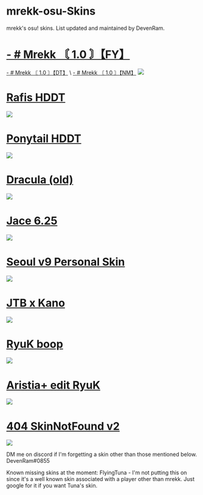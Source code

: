 # mrekk-osu-Skins
mrekk's osu! skins. List updated and maintained by DevenRam.

# [- # Mrekk 〘 1.0 〙【FY】](https://drive.google.com/uc?export=download&id=11VY0ResQ2AT-48AhAHsGyOvu9jaPGHP5)
[- # Mrekk 〘 1.0 〙【DT】](https://drive.google.com/uc?export=download&id=1zpB8L-wE9HJbDLvDKh--g8n2QMJCDuAi)
\ [- # Mrekk 〘 1.0 〙【NM】](https://drive.google.com/uc?export=download&id=1KyfzDBexpJuncrHrVJ5ETZrH3_2IbGYy)
![](https://skins.osuck.net/uploads/posts/2021-01/1611739146_screenshot9120.jpg)

# [Rafis HDDT](https://drive.google.com/u/0/uc?export=download&confirm=e5ti&id=1x21RntTvG_XLiz7SFXuFIQc6NWuOOfsf)
![](https://i.imgur.com/YULitvx.png)

# [Ponytail HDDT](https://gerwi2.s-ul.eu/UpwA6ZsP)
![](https://i.imgur.com/o9VRoFm.png)

# [Dracula (old)](https://www.dropbox.com/s/n57ci29mq0ni815/dracula_final.osk?dl=1)
![](https://skins.osuck.net/uploads/posts/2018-09/1537800520_oqggtfn.jpg)

# [Jace 6.25](https://download2062.mediafire.com/sgw45zsh33cg/r4mclu4kgr600n7/Jace+6.25.osk)
![](https://skins.osuck.net/uploads/posts/2019-07/1563799041_3.jpg)

# [Seoul v9 Personal Skin](https://shigeskinss.s-ul.eu/csrv6H29)
![](https://i.imgur.com/RBEwdpq.png)

# [JTB x Kano](https://puu.sh/F13i5/33ef85de62.osk)
![](https://osu.ppy.sh/ss/15436713/7524)

# [RyuK boop](https://cdn.discordapp.com/attachments/427214130756452353/697696460267061319/boop.osk)
![](https://camo.githubusercontent.com/1baf3104e3be52fbdae1c27a8ed9b55073d0459e/68747470733a2f2f6f73752e7070792e73682f73732f31343733333935372f36636365)

# [Aristia+ edit RyuK](https://download1642.mediafire.com/xwevs8y6vcsg/fmmuq6020lb8sda/Aristia%28Edit%29%2Btrail.osk)
![](https://skins.osuck.net/uploads/posts/2019-07/1561975230_screenshot5519.jpg)

# [404 SkinNotFound v2](https://joofixd.s-ul.eu/Ia93XGt5)
![](https://camo.githubusercontent.com/7a0cf2b830c8f7813f190af0e00575ca13b4e5e0/68747470733a2f2f6f73752e7070792e73682f73732f31333438383938392f61373661)


DM me on discord if I'm forgetting a skin other than those mentioned below. DevenRam#0855

Known missing skins at the moment:
FlyingTuna - I'm not putting this on since it's a well known skin associated with a player other than mrekk.  Just google for it if you want Tuna's skin.

